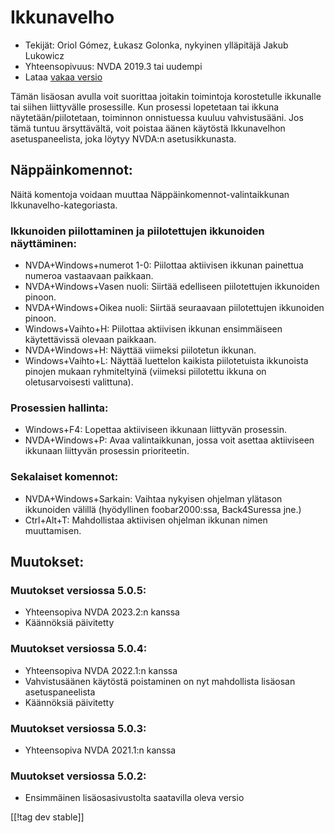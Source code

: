 # Ikkunavelho #

* Tekijät: Oriol Gómez, Łukasz Golonka, nykyinen ylläpitäjä Jakub Lukowicz
* Yhteensopivuus: NVDA 2019.3 tai uudempi
* Lataa [vakaa versio][1]

Tämän lisäosan avulla voit suorittaa joitakin toimintoja korostetulle
ikkunalle tai siihen liittyvälle prosessille. Kun prosessi lopetetaan tai
ikkuna näytetään/piilotetaan, toiminnon onnistuessa kuuluu
vahvistusääni. Jos tämä tuntuu ärsyttävältä, voit poistaa äänen käytöstä
Ikkunavelhon asetuspaneelista, joka löytyy NVDA:n asetusikkunasta.

## Näppäinkomennot:
Näitä komentoja voidaan muuttaa Näppäinkomennot-valintaikkunan
Ikkunavelho-kategoriasta.
### Ikkunoiden piilottaminen ja piilotettujen ikkunoiden näyttäminen:
* NVDA+Windows+numerot 1-0: Piilottaa aktiivisen ikkunan painettua numeroa
  vastaavaan paikkaan.
* NVDA+Windows+Vasen nuoli: Siirtää edelliseen piilotettujen ikkunoiden
  pinoon.
* NVDA+Windows+Oikea nuoli: Siirtää seuraavaan piilotettujen ikkunoiden
  pinoon.
* Windows+Vaihto+H: Piilottaa aktiivisen ikkunan ensimmäiseen käytettävissä
  olevaan paikkaan.
* NVDA+Windows+H: Näyttää viimeksi piilotetun ikkunan.
* Windows+Vaihto+L: Näyttää luettelon kaikista piilotetuista ikkunoista
  pinojen mukaan ryhmiteltyinä (viimeksi piilotettu ikkuna on
  oletusarvoisesti valittuna).

### Prosessien hallinta:
* Windows+F4: Lopettaa aktiiviseen ikkunaan liittyvän prosessin.
* NVDA+Windows+P: Avaa valintaikkunan, jossa voit asettaa aktiiviseen
  ikkunaan liittyvän prosessin prioriteetin.

### Sekalaiset komennot:
* NVDA+Windows+Sarkain: Vaihtaa nykyisen ohjelman ylätason ikkunoiden
  välillä (hyödyllinen foobar2000:ssa, Back4Suressa jne.)
* Ctrl+Alt+T: Mahdollistaa aktiivisen ohjelman ikkunan nimen muuttamisen.

## Muutokset:

### Muutokset versiossa 5.0.5:

* Yhteensopiva NVDA 2023.2:n kanssa
* Käännöksiä päivitetty

### Muutokset versiossa 5.0.4:

* Yhteensopiva NVDA 2022.1:n kanssa
* Vahvistusäänen käytöstä poistaminen on nyt mahdollista lisäosan
  asetuspaneelista
* Käännöksiä päivitetty

### Muutokset versiossa 5.0.3:

* Yhteensopiva NVDA 2021.1:n kanssa

### Muutokset versiossa 5.0.2:

* Ensimmäinen lisäosasivustolta saatavilla oleva versio

[[!tag dev stable]]

[1]: https://www.nvaccess.org/addonStore/legacy?file=winwizard

